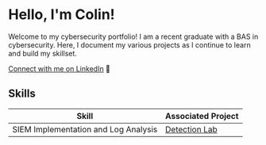 # Hello, I'm Colin!

Welcome to my cybersecurity portfolio! I am a recent graduate with a BAS in cybersecurity. Here, I document my various projects as I continue to learn and build my skillset.

[Connect with me on LinkedIn](https://www.linkedin.com/in/cmo2901/) 🔗

## Skills

| Skill                                         | Associated Project         |
|-----------------------------------------------|----------------------------|
| SIEM Implementation and Log Analysis          | <a href="https://google.com">Detection Lab</a>|

